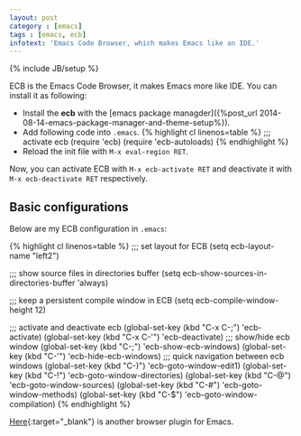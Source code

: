 ```yaml
---
layout: post
category : [emacs]
tags : [emacs, ecb]
infotext: 'Emacs Code Browser, which makes Emacs like an IDE.'
---
```

{% include JB/setup %}

ECB is the Emacs Code Browser, it makes Emacs more like IDE. You can install it as following:

*   Install the **ecb** with the [emacs package managder]({%post_url 2014-08-14-emacs-package-manager-and-theme-setup%}).
*   Add following code into `.emacs`.
{% highlight cl linenos=table %}
;;; activate ecb
(require 'ecb)
(require 'ecb-autoloads)
{% endhighlight %}
*   Reload the init file with `M-x eval-region RET`.


Now, you can activate ECB with `M-x ecb-activate RET` and deactivate it with `M-x ecb-deactivate RET` respectively.

<!-- more -->

## Basic configurations

Below are my ECB configuration in `.emacs`:

{% highlight cl linenos=table %}
;;; set layout for ECB
(setq ecb-layout-name "left2")

;;; show source files in directories buffer
(setq ecb-show-sources-in-directories-buffer 'always)

;;; keep a persistent compile window in ECB
(setq ecb-compile-window-height 12)

;;; activate and deactivate ecb
(global-set-key (kbd "C-x C-;") 'ecb-activate)
(global-set-key (kbd "C-x C-'") 'ecb-deactivate)
;;; show/hide ecb window
(global-set-key (kbd "C-;") 'ecb-show-ecb-windows)
(global-set-key (kbd "C-'") 'ecb-hide-ecb-windows)
;;; quick navigation between ecb windows
(global-set-key (kbd "C-)") 'ecb-goto-window-edit1)
(global-set-key (kbd "C-!") 'ecb-goto-window-directories)
(global-set-key (kbd "C-@") 'ecb-goto-window-sources)
(global-set-key (kbd "C-#") 'ecb-goto-window-methods)
(global-set-key (kbd "C-$") 'ecb-goto-window-compilation)
{% endhighlight %}

[Here](https://github.com/kiwanami/emacs-window-manager){:target="_blank"} is another browser plugin for Emacs.